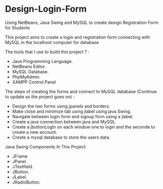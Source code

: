 # Design-Login-Form
Using NetBeans, Java Swing and MySQL to create design Registration Form for Students

This project aims to create a login and registration form connecting with MySQL in the localhost computer for database

The tools that I use to build this project ? :
- Java Programming Language.
- NetBeans Editor.
- MySQL Database.
- PhpMyAdmin.
- XAMPP Control Panel

The steps of creating the forms and connect to MySQL database (Continue to update as the project goes on) :
- Design the two forms using jpanels and borders.
- Make close and minimize tab using jlabel using java Swing.
- Navigate between login form and signup form using a jlabel.
- Create a java connection between java and MySQL.
- Create a jbuttonLogIn on each window one to login and the seconde to create a new account.
- Create a mysql database to store the users data.


Java Swing Components In This Project:
- JFrame
- JPanel
- JTextfield.
- JButton.
- JLabel.
- JRadioButton.
